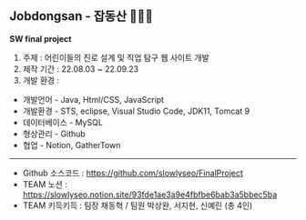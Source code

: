## Jobdongsan - 잡동산 🧑👧🎈
**SW final project**

1. 주제 : 어린이들의 진로 설계 및 직업 탐구 웹 사이트 개발
2. 제작 기간 : 22.08.03 ~ 22.09.23
3. 개발 환경 :
* 개발언어 - Java, Html/CSS, JavaScript
* 개발환경 - STS, eclipse, Visual Studio Code, JDK11, Tomcat 9
* 데이터베이스 - MySQL
* 형상관리 - Github
* 협업 - Notion, GatherTown

<hr/>

* Github 소스코드 : https://github.com/slowlyseo/FinalProject
* TEAM 노션 : https://slowlyseo.notion.site/93fde1ae3a9e4fbfbe6bab3a5bbec5ba
* TEAM 키득키득 : 팀장 채동혁 / 팀원 박상완, 서지현, 신예린 (총 4인)
